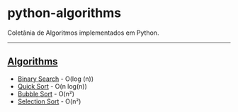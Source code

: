 # python-algorithms
Coletânia de Algoritmos implementados em Python.
***
##  [Algorithms](https://github.com/Miralhas/python-algorithms/tree/main/Algorithms)
- [Binary Search](https://github.com/Miralhas/python-algorithms/blob/main/Algorithms/binary_search.py) - O(log (n))
- [Quick Sort](https://github.com/Miralhas/python-algorithms/blob/main/Algorithms/quick_sort.py) - O(n log(n))
- [Bubble Sort](https://github.com/Miralhas/python-algorithms/blob/main/Algorithms/bubble_sort.py) - O(n²)
- [Selection Sort](https://github.com/Miralhas/python-algorithms/blob/main/Algorithms/selection_sort.py) - O(n²)
